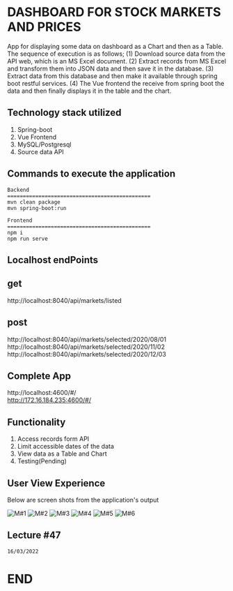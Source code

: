# DASHBOARD FOR STOCK MARKETS AND PRICES

App for displaying some data on dashboard as a Chart and then as a Table. The sequence of execution is as follows; (1) Download source data from the API web, which is an MS Excel document. (2) Extract records from MS Excel and transform them into JSON data and then save it in the database. (3) Extract data from this database and then make it available through spring boot restful services. (4) The Vue frontend the receive from spring boot the data and then finally displays it in the table and the chart.

## Technology stack utilized

1. Spring-boot
2. Vue Frontend
3. MySQL/Postgresql 
4. Source data API

## Commands to execute the application

```
Backend
==============================================
mvn clean package
mvn spring-boot:run

Frontend
==============================================
npm i
npm run serve

```

## Localhost endPoints

## get

http://localhost:8040/api/markets/listed

## post

http://localhost:8040/api/markets/selected/2020/08/01 \
http://localhost:8040/api/markets/selected/2020/11/02 \
http://localhost:8040/api/markets/selected/2020/12/03 

## Complete App

http://localhost:4600/#/  \
http://172.16.184.235:4600/#/ 


## Functionality

1. Access records form API
2. Limit accessible dates of the data
3. View data as a Table and Chart
4. Testing(Pending)

## User View Experience

Below are screen shots from the application's output

![ M#1 ](https://github.com/LINOSNCHENA/Markets-and-stocks-prices-dashboard/blob/master/UxViews/page1.png)
![ M#2 ](https://github.com/LINOSNCHENA/Markets-and-stocks-prices-dashboard/blob/master/UxViews/page2.png)
![ M#3 ](https://github.com/LINOSNCHENA/Markets-and-stocks-prices-dashboard/blob/master/UxViews/page3.png)
![ M#4 ](https://github.com/LINOSNCHENA/Markets-and-stocks-prices-dashboard/blob/master/UxViews/page4.png)
![ M#5 ](https://github.com/LINOSNCHENA/Markets-and-stocks-prices-dashboard/blob/master/UxViews/page5.png)
![ M#6 ](https://github.com/LINOSNCHENA/Markets-and-stocks-prices-dashboard/blob/master/UxViews/page6.png)


## Lecture #47


```
16/03/2022

```
# END